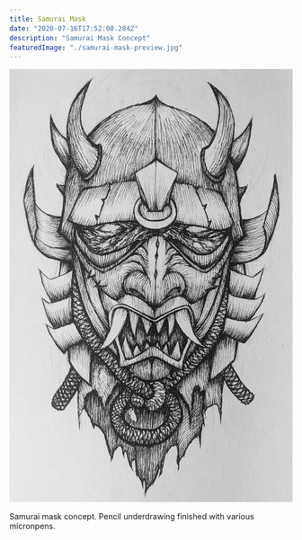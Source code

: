 ```yaml
---
title: Samurai Mask
date: "2020-07-16T17:52:00.284Z"
description: "Samurai Mask Concept"
featuredImage: "./samurai-mask-preview.jpg"
---
```


![Samurai Mask](./samurai-mask.jpg)

Samurai mask concept. Pencil underdrawing finished with various micronpens.
